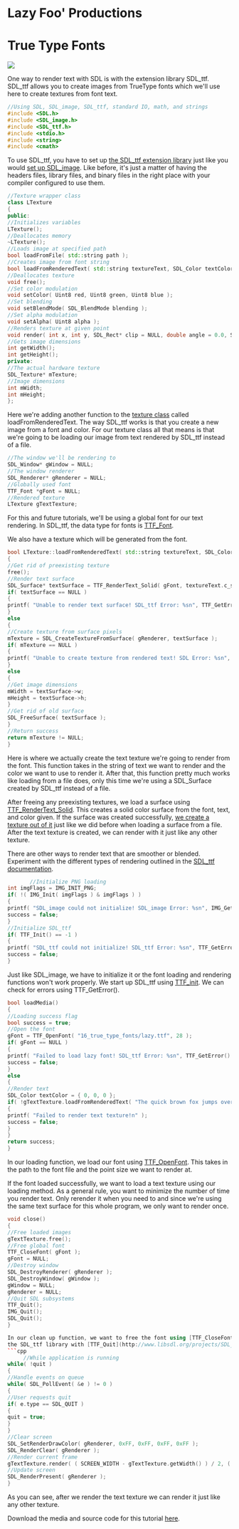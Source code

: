 # Lazy Foo' Productions


# True Type Fonts

![](images/preview-15.png)

One way to render text with SDL is with the extension library SDL_ttf. SDL_ttf allows you to create images from TrueType fonts which we'll use here to create textures
from font text.
```cpp
//Using SDL, SDL_image, SDL_ttf, standard IO, math, and strings
#include <SDL.h>
#include <SDL_image.h>
#include <SDL_ttf.h>
#include <stdio.h>
#include <string>
#include <cmath>
```
To use SDL_ttf, you have to set up [the SDL_ttf extension library](http://www.libsdl.org/projects/SDL_ttf/) just like you would
[set up SDL_image](index-6.php.htm). Like before, it's just a matter of having the headers files,
library files, and binary files in the right place with your compiler configured to use them.
```cpp
//Texture wrapper class
class LTexture
{
public:
//Initializes variables
LTexture();
//Deallocates memory
~LTexture();
//Loads image at specified path
bool loadFromFile( std::string path );
//Creates image from font string
bool loadFromRenderedText( std::string textureText, SDL_Color textColor );
//Deallocates texture
void free();
//Set color modulation
void setColor( Uint8 red, Uint8 green, Uint8 blue );
//Set blending
void setBlendMode( SDL_BlendMode blending );
//Set alpha modulation
void setAlpha( Uint8 alpha );
//Renders texture at given point
void render( int x, int y, SDL_Rect* clip = NULL, double angle = 0.0, SDL_Point* center = NULL, SDL_RendererFlip flip = SDL_FLIP_NONE );
//Gets image dimensions
int getWidth();
int getHeight();
private:
//The actual hardware texture
SDL_Texture* mTexture;
//Image dimensions
int mWidth;
int mHeight;
};
```
Here we're adding another function to the [texture class](index-10.php.htm) called loadFromRenderedText. The way SDL_ttf works is that you
create a new image from a font and color. For our texture class all that means is that we're going to be loading our image from text rendered by SDL_ttf instead of a file.
```cpp
//The window we'll be rendering to
SDL_Window* gWindow = NULL;
//The window renderer
SDL_Renderer* gRenderer = NULL;
//Globally used font
TTF_Font *gFont = NULL;
//Rendered texture
LTexture gTextTexture;
```
For this and future tutorials, we'll be using a global font for our text rendering. In SDL_ttf, the data type for fonts is
[TTF_Font](http://www.libsdl.org/projects/docs/SDL_ttf/SDL_ttf_49.html).

We also have a texture which will be generated from the font.
```cpp
bool LTexture::loadFromRenderedText( std::string textureText, SDL_Color textColor )
{
//Get rid of preexisting texture
free();
//Render text surface
SDL_Surface* textSurface = TTF_RenderText_Solid( gFont, textureText.c_str(), textColor );
if( textSurface == NULL )
{
printf( "Unable to render text surface! SDL_ttf Error: %sn", TTF_GetError() );
}
else
{
//Create texture from surface pixels
mTexture = SDL_CreateTextureFromSurface( gRenderer, textSurface );
if( mTexture == NULL )
{
printf( "Unable to create texture from rendered text! SDL Error: %sn", SDL_GetError() );
}
else
{
//Get image dimensions
mWidth = textSurface->w;
mHeight = textSurface->h;
}
//Get rid of old surface
SDL_FreeSurface( textSurface );
}
//Return success
return mTexture != NULL;
}
```
Here is where we actually create the text texture we're going to render from the font. This function takes in the string of text we want to render and the color we want to use to
render it. After that, this function pretty much works like loading from a file does, only this time we're using a SDL_Surface created by SDL_ttf instead of a file.

After freeing any preexisting textures, we load a surface using [TTF_RenderText_Solid](http://www.libsdl.org/projects/SDL_ttf/docs/SDL_ttf_43.html). This
creates a solid color surface from the font, text, and color given. If the surface was created successfully,
[we create a texture out of it](index-7.php.htm) just like we did before when loading a surface from a file. After the text
texture is created, we can render with it just like any other texture.

There are other ways to render text that are smoother or blended. Experiment with the different types of rendering outlined in the
[SDL_ttf documentation](http://www.libsdl.org/projects/docs/SDL_ttf/SDL_ttf_35.html).
```cpp
       //Initialize PNG loading
int imgFlags = IMG_INIT_PNG;
if( !( IMG_Init( imgFlags ) & imgFlags ) )
{
printf( "SDL_image could not initialize! SDL_image Error: %sn", IMG_GetError() );
success = false;
}
//Initialize SDL_ttf
if( TTF_Init() == -1 )
{
printf( "SDL_ttf could not initialize! SDL_ttf Error: %sn", TTF_GetError() );
success = false;
}
```
Just like SDL_image, we have to initialize it or the font loading and rendering functions won't work properly. We start up SDL_ttf using
[TTF_init](http://www.libsdl.org/projects/SDL_ttf/docs/SDL_ttf_8.html). We can check for errors using TTF_GetError().
```cpp
bool loadMedia()
{
//Loading success flag
bool success = true;
//Open the font
gFont = TTF_OpenFont( "16_true_type_fonts/lazy.ttf", 28 );
if( gFont == NULL )
{
printf( "Failed to load lazy font! SDL_ttf Error: %sn", TTF_GetError() );
success = false;
}
else
{
//Render text
SDL_Color textColor = { 0, 0, 0 };
if( !gTextTexture.loadFromRenderedText( "The quick brown fox jumps over the lazy dog", textColor ) )
{
printf( "Failed to render text texture!n" );
success = false;
}
}
return success;
}
```
In our loading function, we load our font using [TTF_OpenFont](http://www.libsdl.org/projects/SDL_ttf/docs/SDL_ttf_14.html). This takes in the path to the
font file and the point size we want to render at.

If the font loaded successfully, we want to load a text texture using our loading method. As a general rule, you want to minimize the number of time you render text. Only rerender it
when you need to and since we're using the same text surface for this whole program, we only want to render once.
```cpp
void close()
{
//Free loaded images
gTextTexture.free();
//Free global font
TTF_CloseFont( gFont );
gFont = NULL;
//Destroy window
SDL_DestroyRenderer( gRenderer );
SDL_DestroyWindow( gWindow );
gWindow = NULL;
gRenderer = NULL;
//Quit SDL subsystems
TTF_Quit();
IMG_Quit();
SDL_Quit();
}

In our clean up function, we want to free the font using [TTF_CloseFont](http://www.libsdl.org/projects/SDL_ttf/docs/SDL_ttf_18.html). We also want to quit
the SDL_ttf library with [TTF_Quit](http://www.libsdl.org/projects/SDL_ttf/docs/SDL_ttf_10.html) to complete the clean up.
```cpp
     //While application is running
while( !quit )
{
//Handle events on queue
while( SDL_PollEvent( &e ) != 0 )
{
//User requests quit
if( e.type == SDL_QUIT )
{
quit = true;
}
}
//Clear screen
SDL_SetRenderDrawColor( gRenderer, 0xFF, 0xFF, 0xFF, 0xFF );
SDL_RenderClear( gRenderer );
//Render current frame
gTextTexture.render( ( SCREEN_WIDTH - gTextTexture.getWidth() ) / 2, ( SCREEN_HEIGHT - gTextTexture.getHeight() ) / 2 );
//Update screen
SDL_RenderPresent( gRenderer );
}
```
As you can see, after we render the text texture we can render it just like any other texture.

Download the media and source code for this tutorial [here](zip/16_true_type_fonts.zip).
